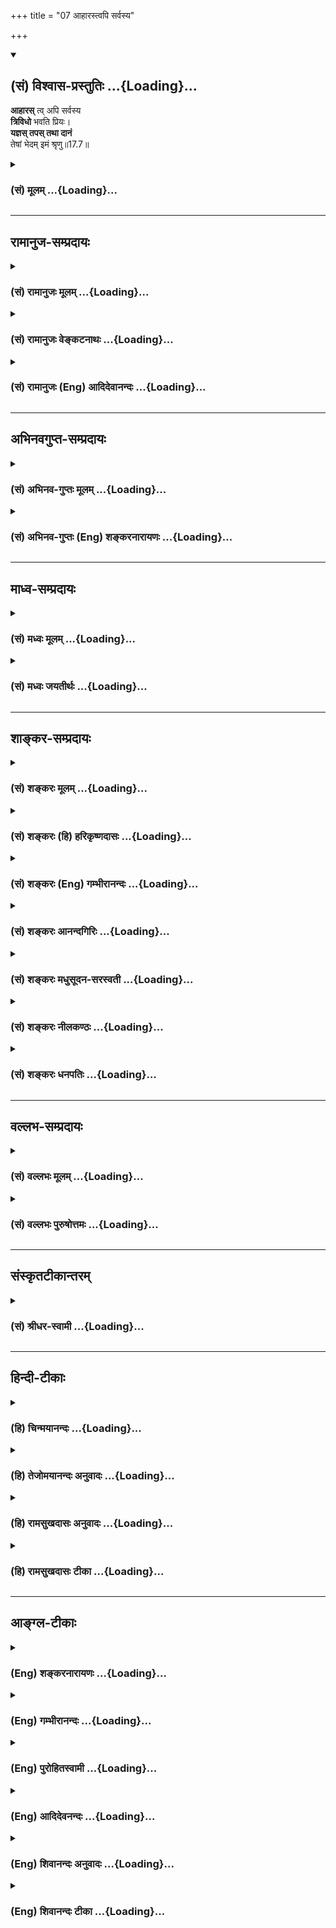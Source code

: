 +++
title = "07 आहारस्त्वपि सर्वस्य"

+++
<div class="js_include" newlevelforh1="2" title="(सं) विश्वास-प्रस्तुतिः" unfilled url="/purANam_vaiShNavam/mahAbhAratam/06-bhIShma-parva/03-bhagavad-gItA-parva/saMskRtam/vishvAsa-prastutiH/17_shraddhA-traya-vibhA/07_AhArastvapi_sarva.md">
<details open><summary><h2>(सं) विश्वास-प्रस्तुतिः ...{Loading}...</h2></summary>

**आहारस्** त्व् अपि सर्वस्य  
**त्रिविधो** भवति प्रियः।  
**यज्ञस् तपस् तथा दानं**  
तेषां भेदम् इमं श्रृणु॥17.7॥
</details>
</div>
<div class="js_include collapsed" newlevelforh1="3" title="(सं) मूलम्" unfilled url="/purANam_vaiShNavam/mahAbhAratam/06-bhIShma-parva/03-bhagavad-gItA-parva/saMskRtam/mUlam/17_shraddhA-traya-vibhA/07_AhArastvapi_sarva.md">
<details><summary><h3>(सं) मूलम् ...{Loading}...</h3></summary>

आहारस्त्वपि सर्वस्य त्रिविधो भवति प्रियः।  
यज्ञस्तपस्तथा दानं तेषां भेदमिमं श्रृणु।।17.7।।
</details>
</div>


_________________
## रामानुज-सम्प्रदायः
<div class="js_include collapsed" newlevelforh1="3" title="(सं) रामानुजः मूलम्" unfilled url="/purANam_vaiShNavam/mahAbhAratam/06-bhIShma-parva/03-bhagavad-gItA-parva/saMskRtam/rAmAnujaH/mUlam/17_shraddhA-traya-vibhA/07_AhArastvapi_sarva.md">
<details><summary><h3>(सं) रामानुजः मूलम् ...{Loading}...</h3></summary>

।।17.7।।**आहारः अपि सर्वस्य** प्राणिजातस्य सत्त्वादिगुणत्रयान्वयेन
**त्रिविधः प्रियो भवति।** तथा एव यज्ञः अपि त्रिविधः; **तथा तपो दानं च।
तेषां भेदम् इमं श्रृणु** -- तेषाम् आहारयज्ञतपोदानानां सत्त्वादिगुणभेदेन
इमम् उच्यमानं भेदं श्रृणु।

</details>
</div>
<div class="js_include collapsed" newlevelforh1="3" title="(सं) रामानुजः वेङ्कटनाथः" unfilled url="/purANam_vaiShNavam/mahAbhAratam/06-bhIShma-parva/03-bhagavad-gItA-parva/saMskRtam/rAmAnujaH/venkaTanAthaH/17_shraddhA-traya-vibhA/07_AhArastvapi_sarva.md">
<details><summary><h3>(सं) रामानुजः वेङ्कटनाथः ...{Loading}...</h3></summary>

  
  
।।17.7।। एवमुत्तरे प्रतिषेधरूपेऽर्थतः कण्ठोक्त्या च दत्ते
पुनराहारादित्रैविध्यवर्णनमबुभुत्सितोपन्यासः स्यादित्यत्राऽऽह -- अथ
प्रकृतमेवेति। अयमभिप्रायः -- अशास्त्रीयेषु सत्त्वादिनिष्ठामूलफलभेद
बुभुत्सिते शास्त्रीयेष्वेवायमिति प्रत्युक्तम्। तत्र श्रद्धातद्वतां
श्रद्धेयानां च गुणतो विभाग उपन्यस्तः। तच्छ्रवणादेव तत्तुल्ययोगक्षेमेषु
सर्वेषु बुभुत्सा बीभत्सोर्जायते। अतएव तद्भेदोपन्यासः --
इति। प्रपञ्चयतीत्यनेन पौनरुक्त्यशङ्काऽपि परिहृता। यज्ञतपःप्रभृतिषु
शास्त्रीयेषु तिष्ठत्सु रागप्राप्तस्याहारस्य प्रथमोपदेशः
केनाभिप्रायेणेत्यत्राऽऽहतत्रेति। वृद्धिः समानैः सर्वेषां
विपरीतैर्विपर्ययः \[अ.हृ.सू.1।14\]
इत्यायुर्वेदोक्तन्यायसञ्चारादाप्यायकद्रव्यगुणानुसारेणान्तःकरणादेः
सत्त्वादिवृद्धिः श्रौतीत्यभिप्रायेणअन्नमयमिति। आहारस्य सत्त्वस्य चात्र
रजस्तमोराहित्यं शुद्धिः। अपिशब्दः
प्रागुक्तश्रद्धेयदेवतादिभेदवत्सात्त्विकादिविभागानुकर्षणार्थः। पचाम्यन्नं
चतुर्विधम् \[15।14\] इति प्रागुक्तचातुर्विध्याविरोधाय
चतुर्विधेऽप्येतद्गुणकृतत्रैविध्यमिहोच्यत इत्यभिप्रायेणाऽऽह --
सत्त्वादिगुणत्रयान्वयेनेति। त्रिविधः इति सामान्यतो विभागेऽपि विशेषतो
वक्ष्यमाणाकारापेक्षयेदमुच्यत इत्याहसत्त्वादिभेदेनेममिति।
वक्ष्यमाणस्यात्रासत्त्या वर्तमानव्यपदेश इत्याहउच्यमानमिति। गुणानां
स्वविशिष्टानुभवजनितवासनाद्वारा स्वानुरूपविषयरुचिजननात्तत्तदाहाराणां
तत्तद्गुणविशिष्टप्रियत्वम्।  
  

</details>
</div>
<div class="js_include collapsed" newlevelforh1="3" title="(सं) रामानुजः (Eng) आदिदेवानन्दः" unfilled url="/purANam_vaiShNavam/mahAbhAratam/06-bhIShma-parva/03-bhagavad-gItA-parva/saMskRtam/rAmAnujaH/english/AdidevAnandaH/17_shraddhA-traya-vibhA/07_AhArastvapi_sarva.md">
<details><summary><h3>(सं) रामानुजः (Eng) आदिदेवानन्दः ...{Loading}...</h3></summary>

17.7 Even the food which is dear to the host of all beings is of three kinds because of the association of the three Gunas consisting of Sattva etc. Similarly, sacrifices also are of three kinds. So too austerity and charity. Listen about this distinction, which is being described, about foods, sacrifices, austerities and gifts according to differences of Sattva etc.

</details>
</div>


_________________
## अभिनवगुप्त-सम्प्रदायः
<div class="js_include collapsed" newlevelforh1="3" title="(सं) अभिनव-गुप्तः मूलम्" unfilled url="/purANam_vaiShNavam/mahAbhAratam/06-bhIShma-parva/03-bhagavad-gItA-parva/saMskRtam/abhinava-guptaH/mUlam/17_shraddhA-traya-vibhA/07_AhArastvapi_sarva.md">
<details><summary><h3>(सं) अभिनव-गुप्तः मूलम् ...{Loading}...</h3></summary>

।।17.7 -- 17.10।। आहारोऽपि सत्त्वादिभेदात् त्रिधा श्रद्धावत् +++(S omits
श्रद्धावत् )+++ तथा,यज्ञतपोदानानि। तदुच्यते -- आहार इत्यादि तामसप्रियम्
इत्यन्तम्। याता यामाः यस्य।

</details>
</div>
<div class="js_include collapsed" newlevelforh1="3" title="(सं) अभिनव-गुप्तः (Eng) शङ्करनारायणः" unfilled url="/purANam_vaiShNavam/mahAbhAratam/06-bhIShma-parva/03-bhagavad-gItA-parva/saMskRtam/abhinava-guptaH/english/shankaranArAyaNaH/17_shraddhA-traya-vibhA/07_AhArastvapi_sarva.md">
<details><summary><h3>(सं) अभिनव-गुप्तः (Eng) शङ्करनारायणः ...{Loading}...</h3></summary>

17.7 See Comment under 17.10

</details>
</div>


_________________
## माध्व-सम्प्रदायः
<div class="js_include collapsed" newlevelforh1="3" title="(सं) मध्वः मूलम्" unfilled url="/purANam_vaiShNavam/mahAbhAratam/06-bhIShma-parva/03-bhagavad-gItA-parva/saMskRtam/madhvaH/mUlam/17_shraddhA-traya-vibhA/07_AhArastvapi_sarva.md">
<details><summary><h3>(सं) मध्वः मूलम् ...{Loading}...</h3></summary>

।।17.7।। Sri Madhvacharya did not comment on this sloka.

</details>
</div>
<div class="js_include collapsed" newlevelforh1="3" title="(सं) मध्वः जयतीर्थः" unfilled url="/purANam_vaiShNavam/mahAbhAratam/06-bhIShma-parva/03-bhagavad-gItA-parva/saMskRtam/madhvaH/jayatIrthaH/17_shraddhA-traya-vibhA/07_AhArastvapi_sarva.md">
<details><summary><h3>(सं) मध्वः जयतीर्थः ...{Loading}...</h3></summary>

।।17.7।। Sri Jayatirtha did not comment on this sloka.

</details>
</div>


_________________
## शाङ्कर-सम्प्रदायः
<div class="js_include collapsed" newlevelforh1="3" title="(सं) शङ्करः मूलम्" unfilled url="/purANam_vaiShNavam/mahAbhAratam/06-bhIShma-parva/03-bhagavad-gItA-parva/saMskRtam/shankaraH/mUlam/17_shraddhA-traya-vibhA/07_AhArastvapi_sarva.md">
<details><summary><h3>(सं) शङ्करः मूलम् ...{Loading}...</h3></summary>

।।17.7।। --,**आहारस्त्वपि सर्वस्य** भोक्तुः प्राणिनः **त्रिविधो भवति
प्रियः** इष्टः; तथा **यज्ञः** तथा **तपः; तथा दानम्। तेषाम्** आहारादीनां
**भेदम् इमं** वक्ष्यमाणं श्रृणु।।

</details>
</div>
<div class="js_include collapsed" newlevelforh1="3" title="(सं) शङ्करः (हि) हरिकृष्णदासः" unfilled url="/purANam_vaiShNavam/mahAbhAratam/06-bhIShma-parva/03-bhagavad-gItA-parva/saMskRtam/shankaraH/hindI/harikRShNadAsaH/17_shraddhA-traya-vibhA/07_AhArastvapi_sarva.md">
<details><summary><h3>(सं) शङ्करः (हि) हरिकृष्णदासः ...{Loading}...</h3></summary>

।।17.7।। रसयुक्त और स्निग्ध आदि भोजनोंमें; अपनी रुचिकी अधिकतारूप लक्षणसे
अपना सात्त्विकत्व; राजसत्व और तामसत्व जानकर; राजस और तामस चिह्नोंवाले
आहारका त्याग और सात्त्विक चिह्नयुक्त आहारका ग्रहण करनेके लिये; यहाँ
रस्यस्निग्ध आदि ( वाक्योंद्वारा वर्णित ) तीन वर्गोंमें विभक्त हुए
आहारमें; क्रमसे सात्त्विक; राजस और तामस पुरुषोंकी ( पृथक्पृथक् ) रुचि
दिखलायी जाती है। वैसे ही सात्त्विक आदि गुणोंके भेदसे यज्ञादिके भेदोंका
प्रतिपादन भी यहाँ इसीलिये किया जाता है कि राजस और तामस यज्ञादिको जानकर
किसी प्रकार लोग उनका त्याग कर दें और सात्त्विक यज्ञादिका अनुष्ठान किया
करें --, भोजन करनेवाले सभी मनुष्योंको तीन प्रकारके आहार प्रियरुचिकर होते
हैं। वैसे ही यज्ञ; तप और दान भी ( तीनतीन प्रकारके होते हैं ) उन
आहारादिका यह आगे कहा जानेवाला भेद सुन।

</details>
</div>
<div class="js_include collapsed" newlevelforh1="3" title="(सं) शङ्करः (Eng) गम्भीरानन्दः" unfilled url="/purANam_vaiShNavam/mahAbhAratam/06-bhIShma-parva/03-bhagavad-gItA-parva/saMskRtam/shankaraH/english/gambhIrAnandaH/17_shraddhA-traya-vibhA/07_AhArastvapi_sarva.md">
<details><summary><h3>(सं) शङ्करः (Eng) गम्भीरानन्दः ...{Loading}...</h3></summary>

17.7 Aharah, food; api tu, also; which is priyah, dear; sarvasya, to all
\[Here Ast. adds praninah (creatures).-Tr.\] who eat it; bhavati, is;
trividhah, of three kinds; so also yajnah, sacrifices; similarly, tapah,
austerity; tatha, so also; danam, charity. Srnu, listen; to imam, this;
bhedam, classification; tesam, of them, of food etc., which is going to
be stated.

</details>
</div>
<div class="js_include collapsed" newlevelforh1="3" title="(सं) शङ्करः आनन्दगिरिः" unfilled url="/purANam_vaiShNavam/mahAbhAratam/06-bhIShma-parva/03-bhagavad-gItA-parva/saMskRtam/shankaraH/AnandagiriH/17_shraddhA-traya-vibhA/07_AhArastvapi_sarva.md">
<details><summary><h3>(सं) शङ्करः आनन्दगिरिः ...{Loading}...</h3></summary>

।।17.7।। उत्तरश्लोकपूर्वार्धतात्पर्यमाह -- **आहाराणामिति।**
रस्यादिवर्गस्य सात्त्विकपुरुषप्रियत्वं; कट्वादिवर्गस्य,राजसप्रियत्वं;
यातयामादिवर्गस्य तामसप्रियत्वमिति दर्शनं कुत्रोपयुज्यते तत्राह --
**रस्येति।** श्लोकोत्तरार्धतात्पर्यमाह -- **तथेति।** आहारत्रैविध्यवदिति
यावत्। कथमेतेषां प्रत्येकं त्रैविध्यं तत्राह -- **तेषामिति।**

</details>
</div>
<div class="js_include collapsed" newlevelforh1="3" title="(सं) शङ्करः मधुसूदन-सरस्वती" unfilled url="/purANam_vaiShNavam/mahAbhAratam/06-bhIShma-parva/03-bhagavad-gItA-parva/saMskRtam/shankaraH/madhusUdana-sarasvatI/17_shraddhA-traya-vibhA/07_AhArastvapi_sarva.md">
<details><summary><h3>(सं) शङ्करः मधुसूदन-सरस्वती ...{Loading}...</h3></summary>

।।17.7।। ये सात्त्विकास्ते देवा ये तु राजसास्तामसाश्च ते
विपर्यस्तत्वादसुरा इति स्थिते सात्त्विकानामादानाय राजसतामसानां हानाय
चाहारयज्ञतपोदानानां त्रैविध्यमाह -- आहारस्त्विति। न केवलं श्रद्धैव
त्रिविधा; आहारोऽपि सर्वस्य प्रियस्त्रिविध एव भवति। सर्वस्य
त्रिगुणात्मकत्वेन चतुर्थ्या विधाया असंभवात्। यथा दृष्टार्थ
आहारस्त्रिविधस्तथा यज्ञतपोदानान्यदृष्टार्थान्यपि त्रिविधानि। तत्रयज्ञं
व्याख्यास्यामो द्रव्यं देवता त्यागः इति कल्पकारैर्देवतोद्देशेन
द्रव्यत्यागो यज्ञ इति निरुक्तः। स च यजतिना जुहोतिना च चोदितत्वेन यागो
होमश्चेति द्विविधः। उत्तिष्ठद्धोमा वषट्कारप्रयोगान्ता
याज्यापुरोनुवाक्यावन्तो यजतय उपविष्टहोमाः; स्वाहाकारप्रयोगान्ता
याज्यापुरोनुवाक्यारहिता जुहोतयः इति कल्पकारैर्व्याख्यातो
यज्ञशब्देनोक्तः। तपः कायेन्द्रियशोषणं,कृच्छ्रचान्द्रायणादि। दानं
परस्वत्वापत्तिफलकः स्वस्वत्वत्यागस्तेषामाहारयज्ञतपोदानानां
सात्त्विकराजसतामसभेदं मया व्याख्यायमानमिमं शृणु।

</details>
</div>
<div class="js_include collapsed" newlevelforh1="3" title="(सं) शङ्करः नीलकण्ठः" unfilled url="/purANam_vaiShNavam/mahAbhAratam/06-bhIShma-parva/03-bhagavad-gItA-parva/saMskRtam/shankaraH/nIlakaNThaH/17_shraddhA-traya-vibhA/07_AhArastvapi_sarva.md">
<details><summary><h3>(सं) शङ्करः नीलकण्ठः ...{Loading}...</h3></summary>

।।17.7।। अत्र सात्त्विकानां श्रद्धाराध्याहारयज्ञतपोदानानां परिग्रहार्थं
राजसतामसानां वर्जनार्थं च तेषां प्रत्येकं त्रैविध्यं विधीयते। तत्रापि
श्रद्धात्रैविध्यं आराध्यत्रैविध्यं च प्रागेवोक्तम्। आहारादीनां
त्रैविध्यं प्रतिज्ञापूर्वकमाह -- **आहारस्त्विति।** आह्रियत
इत्याहारोऽन्नं। अतः परं प्रायेण पदार्थः स्पष्टस्तथापि
क्वचित्क्वचित्किंचित्किंचिद्व्याख्यायते।

</details>
</div>
<div class="js_include collapsed" newlevelforh1="3" title="(सं) शङ्करः धनपतिः" unfilled url="/purANam_vaiShNavam/mahAbhAratam/06-bhIShma-parva/03-bhagavad-gItA-parva/saMskRtam/shankaraH/dhanapatiH/17_shraddhA-traya-vibhA/07_AhArastvapi_sarva.md">
<details><summary><h3>(सं) शङ्करः धनपतिः ...{Loading}...</h3></summary>

।।17.7।। तत्तदाहरेषु प्रीत्यतिरेकेण सात्त्वित्वादिकं यज्ञादीनामपि
सत्त्वादिगुणभेदेन त्रिविधात्वं च बुद्ध्वा सात्त्विका आहारादयो ग्राह्याः
राजसास्तमसाश्च परिवर्ज्या इति बोधयितुमारभते -- आहार इत्यादिना। आह्नियते
इत्याहारो भक्ष्यादिरुपः सर्वस्य सात्त्विकादिभेदभिन्नस्य प्राणिजातस्य
भोक्तुराहारोऽपि त्रिविधस्त्रिप्रकारः प्रिय इष्टो भवति। तथा
यज्ञस्त्रिविधः तथा दानं तेषामाहारादिनामिमं वक्ष्यमाणं भेदं शृणु।

</details>
</div>


_________________
## वल्लभ-सम्प्रदायः
<div class="js_include collapsed" newlevelforh1="3" title="(सं) वल्लभः मूलम्" unfilled url="/purANam_vaiShNavam/mahAbhAratam/06-bhIShma-parva/03-bhagavad-gItA-parva/saMskRtam/vallabhaH/mUlam/17_shraddhA-traya-vibhA/07_AhArastvapi_sarva.md">
<details><summary><h3>(सं) वल्लभः मूलम् ...{Loading}...</h3></summary>

।।17.7।। अथ पुनरपि प्रकृतमेव शास्त्रीयेषु वैदिकेषु यागादिषु गुणभेदतोऽपि
विशेषं प्रपञ्चयति लौकिकेषु त्वाहारमूलत्वात्सत्त्वादिवृद्धेरित्याह --
आहारस्त्विति। त्रिविधः प्रियः। तथा यज्ञस्तपो दानं चेति त्रितयं
श्रौतशास्त्रीयं तेषां भेदमिमं वक्ष्यमाणं शृणु।

</details>
</div>
<div class="js_include collapsed" newlevelforh1="3" title="(सं) वल्लभः पुरुषोत्तमः" unfilled url="/purANam_vaiShNavam/mahAbhAratam/06-bhIShma-parva/03-bhagavad-gItA-parva/saMskRtam/vallabhaH/puruShottamaH/17_shraddhA-traya-vibhA/07_AhArastvapi_sarva.md">
<details><summary><h3>(सं) वल्लभः पुरुषोत्तमः ...{Loading}...</h3></summary>

  
  
।।17.7।। एवं धर्मभेदानुक्त्वा आहारादिभेदेनापि तद्भेदज्ञानमाह --
आहारस्त्वित्याद्यैः। तु पुनः आहारोऽपि सर्वस्य त्रिविधस्य लोकस्य त्रिविधः
सात्त्विकादिरूपः प्रियो भवति। तथा यज्ञो यजनं; तपः देहादिक्लेशः; दानं;
तेषां भेदं अग्रे मया प्रोच्यमानमिमं शृणु।  
  

</details>
</div>


_________________
## संस्कृतटीकान्तरम्
<div class="js_include collapsed" newlevelforh1="3" title="(सं) श्रीधर-स्वामी" unfilled url="/purANam_vaiShNavam/mahAbhAratam/06-bhIShma-parva/03-bhagavad-gItA-parva/saMskRtam/shrIdhara-svAmI/17_shraddhA-traya-vibhA/07_AhArastvapi_sarva.md">
<details><summary><h3>(सं) श्रीधर-स्वामी ...{Loading}...</h3></summary>

।।17.7।। आहारादिभेदादपि सात्त्विकादिभेदं दर्शयितुमाह **--
आहारस्त्वित्यादित्रयोदशभिः।** सर्वस्यापि जनस्य य,आहारोऽन्नादिः स तु
यथायथं त्रिविधः प्रियो भवति। तथा यज्ञतपोदानानि च त्रिविधानि भवन्ति।
तेषां च वक्ष्यमाणमिमं भेदं श्रृणु। एतच्च राजसतामसाहारयज्ञादिपरित्यागेन
सात्त्विकाहारयज्ञादिसेवया सत्त्ववृद्धौ यत्नः कर्तव्य इत्येतदर्थं कथ्यते।

</details>
</div>


_________________
## हिन्दी-टीकाः
<div class="js_include collapsed" newlevelforh1="3" title="(हि) चिन्मयानन्दः" unfilled url="/purANam_vaiShNavam/mahAbhAratam/06-bhIShma-parva/03-bhagavad-gItA-parva/hindI/chinmayAnandaH/17_shraddhA-traya-vibhA/07_AhArastvapi_sarva.md">
<details><summary><h3>(हि) चिन्मयानन्दः ...{Loading}...</h3></summary>

।।17.7।। इस श्लोक में भगवान् श्रीकृष्ण आगे वर्णन किये जाने वाले विषय का
नाम निर्देश करते हैं। मनुष्य का स्वभाव उसके कार्यकलापों में व्यक्त होता
है। उसका प्रिय आहार; मित्रगण; मन की भावनाएं; जीवन विषयक दृष्टिकोण आदि
उसके स्वभाव की श्रेणी को इंगित करते हैं। प्रत्येक व्यक्ति किसी न किसी
गुण विशेष के आधिक्य से प्रभावित रहता है। मनुष्य का आन्तरिक स्वभाव तथा
बाह्याचरण पर किस गुण की अधिकता से किस प्रकार का प्रभाव पड़ता है इसका
विश्लेषण आगे के श्लोकों में किया गया है। यहाँ इस बात का ध्यान रखना चाहिए
कि इन श्लोकों का प्रयोजन अन्य लोगों का वर्गीकरण करने के लिए नहीं हैं।
हिन्दू धर्म आत्मविद्या का उपदेश देता है। अत साधक का प्रयत्न अपने
आत्मस्वरूप को अभिव्यक्त करने के लिए होना चाहिए। आत्मा के सौन्दर्य को
व्यक्त करने एवं आत्मिक बल को प्राप्त करने के लिए समस्त साधकों को चित्त
शुद्धि के हेतु प्रयत्न करना होगा। चित्तशुद्धि का अर्थ है; रजोगुण के
विक्षेप तथा तमोगुण के प्रमाद और मोह का त्यागकर सत्त्वगुण की रचनात्मक
सजगता और आध्यात्मिक आभा में मन की दृढ़ स्थिति। सर्व प्रथम आहार को बताते
हैं

</details>
</div>
<div class="js_include collapsed" newlevelforh1="3" title="(हि) तेजोमयानन्दः अनुवादः" unfilled url="/purANam_vaiShNavam/mahAbhAratam/06-bhIShma-parva/03-bhagavad-gItA-parva/hindI/tejomayAnandaH/anuvAdaH/17_shraddhA-traya-vibhA/07_AhArastvapi_sarva.md">
<details><summary><h3>(हि) तेजोमयानन्दः अनुवादः ...{Loading}...</h3></summary>

।।17.7।। (अपनीअपनी प्रकृति के अनुसार) सब का प्रिय भोजन भी तीन प्रकार का
होता है; उसी प्रकार यज्ञ; तप और दान भी तीन प्रकार के होते हैं; उनके भेद
को तुम मुझसे सुनो।।  
  

</details>
</div>
<div class="js_include collapsed" newlevelforh1="3" title="(हि) रामसुखदासः अनुवादः" unfilled url="/purANam_vaiShNavam/mahAbhAratam/06-bhIShma-parva/03-bhagavad-gItA-parva/hindI/rAmasukhadAsaH/anuvAdaH/17_shraddhA-traya-vibhA/07_AhArastvapi_sarva.md">
<details><summary><h3>(हि) रामसुखदासः अनुवादः ...{Loading}...</h3></summary>

।।17.7।। आहार भी सबको तीन प्रकारका प्रिय होता है और वैसे ही यज्ञ, दान और
तप भी तीन प्रकारके होते हैं अर्थात् शास्त्रीय कर्मोंमें भी तीन प्रकारकी
रुचि होती है, तू उनके इस भेदको सुन।

</details>
</div>
<div class="js_include collapsed" newlevelforh1="3" title="(हि) रामसुखदासः टीका" unfilled url="/purANam_vaiShNavam/mahAbhAratam/06-bhIShma-parva/03-bhagavad-gItA-parva/hindI/rAmasukhadAsaH/TIkA/17_shraddhA-traya-vibhA/07_AhArastvapi_sarva.md">
<details><summary><h3>(हि) रामसुखदासः टीका ...{Loading}...</h3></summary>

।।17.7।।***व्याख्या --***  **आहारस्त्वपि सर्वस्य त्रिविधो भवति प्रियः
--** चौथे श्लोकमें भगवान्ने अर्जुनके प्रश्नके अनुसार मनुष्योंकी निष्ठाकी
परीक्षाके लिये सात्त्विक; राजस और तामस -- तीन तरहके यजन बताये। परन्तु
जिसकी श्रद्धा; रुचि; प्रियता यजनपूजनमें नहीं है; उनकी निष्ठाकी पहचान
कैसे हो इसके लिये बताया कि जिनकी यजनपूजनमें श्रद्धा नहीं है; ऐसे
मनुष्योंको भी शरीरनिर्वाहके लिये भोजन तो करना ही पड़ता है; चाहे वे
नास्तिक हों; चाहे आस्तिक हों; चाहे वैदिक अथवा ईसाई; पारसी; यहूदी; यवन
आदि किसी सम्प्रदायके हों। उन सबके लिये यहाँ **आहारस्त्वपि** पद देकर कहा
है कि निष्ठाकी पहचानके लिये केवल यजनपूजन ही नहीं है; प्रत्युत भोजनकी
रुचिसे ही उनकी निष्ठाकी पहचान हो जायगी। मनुष्यका मन स्वाभाविक ही जिस
भोजनमें ललचाता है अर्थात् जिस भोजनकी बात सुनकर; उसे देखकर और उसे चखकर मन
आकृष्ट होता है; उसके अनुसार उसकी सात्त्विकी; राजसी या तामसी निष्ठा मानी
जाती है। यहाँ कोई ऐसा भी कह सकता है कि सात्त्विक; राजस और तामस आहार
कैसाकैसा होता है -- इसे बतानेके लिये यह प्रकरण आया है। स्थूलदृष्टिसे
देखनेपर तो ऐसा ही दीखता है परन्तु विचारपूर्वक गहराईसे देखनेपर यह बात
दीखती नहीं। वास्तवमें यहाँ आहारका वर्णन नहीं है; प्रत्युत आहारीकी रुचिका
वर्णन है। अतः आहारीकी श्रद्धाकी पहचान कैसे हो यह बतानेके लिये ही यह
प्रकरण आया है।  
  
यहाँ **सर्वस्य** और **प्रियः** पद यह बतानेके लिये आये हैं कि
सामान्यरूपसे सम्पूर्ण मनुष्योंमें एकएककी किसकिस भोजनमें रुचि होती है;
जिससे उनकी सात्त्विकी; राजसी और तामसी निष्ठाकी पहचान हो। ऐसे ही
**यज्ञस्तपस्था दानम् (टिप्पणी प₀ 841.1)** पद यह बतानेके लिये आये हैं कि
जितने भी शास्त्रीय कर्म हैं; उनमें भी उन मनुष्योंकी यज्ञ; तप आदि किसकिस
कर्ममें कैसीकैसी रुचि -- प्रियता होती है। यहाँ **तथा** कहनेका तात्पर्य
यह है कि जैसे पूजन तीन तरहका होता है और जैसे आहार तीन तरहका प्रिय होता
है;,इसी तरह शास्त्रीय यज्ञ; तप आदि कर्म भी तीन तरहके होते हैं। इससे यहाँ
एक और बात भी सिद्ध होती है कि शास्त्र; सत्सङ्ग; विवेचन; वार्तालाप;
कहानी; पुस्तक; व्रत; तीर्थ; व्यक्ति आदि जोजो भी सामने आयेंगे; उनमें जो
सात्त्विक होगा वह सात्त्विक मनुष्यको; जो राजस होगा; वह राजस मनुष्यको और
जो तामस होगा; वह तामस मनुष्यको प्रिय लगेगा।  
  
**तेषां भेदमिमं श्रृणु --** यज्ञ; तप और दानके भेद सुनो अर्थात् मनुष्यकी
स्वाभाविक रुचि; प्रवृत्ति और प्रसन्नता किसकिसमें होती है; उसको तुम सुनो।
जैसे अपनी रुचिके अनुसार कोई ब्राह्मणको दान देना पसंद करता है; तो कोई
अन्य साधारण मनुष्यको दान देना ही पसंद करता है। कोई शुद्ध आचरणवाले
व्यक्तियोंके साथ मित्रता करते हैं; तो कोई जिनका खानपान; आचरण आदि शुद्ध
नहीं हैं; ऐसे मनुष्योंके साथ ही मित्रता करते हैं; आदिआदि **(टिप्पणी प₀
841.2)**। तात्पर्य यह कि सात्त्विक मनुष्योंकी रुचि सात्त्विक खानपान;
रहनसहन; कार्य; समाज; व्यक्ति आदिमें होती है और उन्हींका सङ्ग करना उनको
अच्छा लगता है। राजस मनुष्योंकी रुचि राजस खानपान; रहनसहन; कार्य; समाज;
व्यक्ति आदिमें होती है और उन्हींका सङ्ग उनको अच्छा लगता है। तामस
मनुष्योंकी रुचि तामस खानपान; रहनसहन आदिमें तथा शास्त्रनिषिद्ध आचरण
करनेवाले नीच मनुष्योंके साथ उठनेबैठने; खानेपीने; बातचीत करने; साथ रहने;
मित्रता करने आदिमें होती है और उन्हींका सङग उनको अच्छा लगता है तथा वैसे
ही आचरणोंमें उनकी प्रवृत्ति होती है।  
  
,

</details>
</div>


_________________
## आङ्ग्ल-टीकाः
<div class="js_include collapsed" newlevelforh1="3" title="(Eng) शङ्करनारायणः" unfilled url="/purANam_vaiShNavam/mahAbhAratam/06-bhIShma-parva/03-bhagavad-gItA-parva/english/shankaranArAyaNaH/17_shraddhA-traya-vibhA/07_AhArastvapi_sarva.md">
<details><summary><h3>(Eng) शङ्करनारायणः ...{Loading}...</h3></summary>

17.7. Further, the food also, which is dear to all, is of three kinds.
So are \[their\] sacrifice, austerity and charity. Listen to this distinction of them.

</details>
</div>
<div class="js_include collapsed" newlevelforh1="3" title="(Eng) गम्भीरानन्दः" unfilled url="/purANam_vaiShNavam/mahAbhAratam/06-bhIShma-parva/03-bhagavad-gItA-parva/english/gambhIrAnandaH/17_shraddhA-traya-vibhA/07_AhArastvapi_sarva.md">
<details><summary><h3>(Eng) गम्भीरानन्दः ...{Loading}...</h3></summary>

17.7 Food also, which is dear to all, is of three kinds; and so also are sacrifices, austerity and charity. Listen to this classification of them.

</details>
</div>
<div class="js_include collapsed" newlevelforh1="3" title="(Eng) पुरोहितस्वामी" unfilled url="/purANam_vaiShNavam/mahAbhAratam/06-bhIShma-parva/03-bhagavad-gItA-parva/english/purohitasvAmI/17_shraddhA-traya-vibhA/07_AhArastvapi_sarva.md">
<details><summary><h3>(Eng) पुरोहितस्वामी ...{Loading}...</h3></summary>

17.7 The food which men enjoy is also threefold, like the ways of sacrifice, austerity and almsgiving. Listen to the distinction.

</details>
</div>
<div class="js_include collapsed" newlevelforh1="3" title="(Eng) आदिदेवनन्दः" unfilled url="/purANam_vaiShNavam/mahAbhAratam/06-bhIShma-parva/03-bhagavad-gItA-parva/english/AdidevanandaH/17_shraddhA-traya-vibhA/07_AhArastvapi_sarva.md">
<details><summary><h3>(Eng) आदिदेवनन्दः ...{Loading}...</h3></summary>

17.7 Even the food which is dear to all is threefold. So are sacrifices,
austeritty and gifts. Listen about this distinction among them.

</details>
</div>
<div class="js_include collapsed" newlevelforh1="3" title="(Eng) शिवानन्दः अनुवादः" unfilled url="/purANam_vaiShNavam/mahAbhAratam/06-bhIShma-parva/03-bhagavad-gItA-parva/english/shivAnandaH/anuvAdaH/17_shraddhA-traya-vibhA/07_AhArastvapi_sarva.md">
<details><summary><h3>(Eng) शिवानन्दः अनुवादः ...{Loading}...</h3></summary>

17.7 The food also which is dear to each is threefold, as also sacrifice, austerity and almsgiving. Hear thou the distinction of these.

</details>
</div>
<div class="js_include collapsed" newlevelforh1="3" title="(Eng) शिवानन्दः टीका" unfilled url="/purANam_vaiShNavam/mahAbhAratam/06-bhIShma-parva/03-bhagavad-gItA-parva/english/shivAnandaH/TIkA/17_shraddhA-traya-vibhA/07_AhArastvapi_sarva.md">
<details><summary><h3>(Eng) शिवानन्दः टीका ...{Loading}...</h3></summary>

17.7 आहारः food; तु indeed; अपि also; सर्वस्य of all; त्रिविधः
threefold; भवति is; प्रियः dear; यज्ञः sacrifice; तपः austerity; तथा
also; दानम् almsgiving; तेषाम् their; भेदम् distinction; इमम् this;
श्रृणु hear.Commentary Each Every being that eats.Imam This That which is going to be described.Tesham Their Of food; etc.According to the Gunas; a mans taste for a particular food is determined. There are three kinds of food that a man can eat.All foods have different properties.
Different foods exercise different effects on different compartments of the brain or the mind. A confection of sparrow; meat; fish; eggs; onion and garlic excites passion. Fruits; barley; etc.; render the mind calm and serene. The nature of food greatly influences the being of a man.
Man feels a desire for particular foods according to his Guna or temperament.The body is the instrument by which man accomplishes all his purposes in the world. It is the horse that takes him to his destination or goal (Moksha). Therefore it should be kept clean; strong and healthy.
The body is a mould prepared by the mind for its activities. There is an intimate connection between the body and the mind. The nature and condition of the body has a vital effect upon the mind and activities.
Therefore the materials or foods that build the body and the mind should be pure; wholesome; nutritious; substantial and bland.Everything in this world is threefold. The food is either Sattvic; Rajasic or Tamasic according to its,character and effect upon the body and the mind. You can find out the nature or temperament of a man from the nature of the food he takes. You can find out your own nature; whether you are Sattvic; Rajasic or Tamasic; from your predilection to particular food and then abandon the Rajasic and the Tamasic foodstuffs and take to the Sattvic diet.Why is there also a triple division in sacrifice; austerity and charity Because this threefold division is according to the nature of the Gunas. You can find out and abandon the Rajasic and the Tamasic ones and take recourse exclusively to the Sattvic ones.The practice of Krichhra and Chandrayana Vratas that produce emaciation of the body and the senses is austerity. Tapas means meditation also. It produces Brahmatejas or divine splendour and glow on the face.

</details>
</div>

